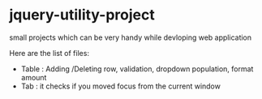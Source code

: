 jquery-utility-project
======================
small projects which can be very handy while devloping web application

Here are the list of files: 
<ul>
<li>Table : Adding /Deleting row, validation, dropdown population, format amount</li>
<li>Tab : it checks if you moved focus from the current window</li>
</ul>
